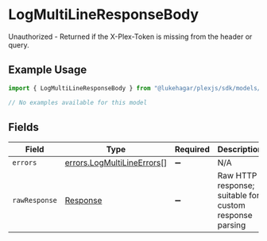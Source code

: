 # LogMultiLineResponseBody

Unauthorized - Returned if the X-Plex-Token is missing from the header or query.

## Example Usage

```typescript
import { LogMultiLineResponseBody } from "@lukehagar/plexjs/sdk/models/errors";

// No examples available for this model
```

## Fields

| Field                                                                           | Type                                                                            | Required                                                                        | Description                                                                     |
| ------------------------------------------------------------------------------- | ------------------------------------------------------------------------------- | ------------------------------------------------------------------------------- | ------------------------------------------------------------------------------- |
| `errors`                                                                        | [errors.LogMultiLineErrors](../../../sdk/models/errors/logmultilineerrors.md)[] | :heavy_minus_sign:                                                              | N/A                                                                             |
| `rawResponse`                                                                   | [Response](https://developer.mozilla.org/en-US/docs/Web/API/Response)           | :heavy_minus_sign:                                                              | Raw HTTP response; suitable for custom response parsing                         |